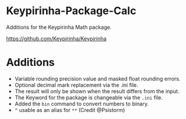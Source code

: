 # Keypirinha-Package-Calc
Additions for the Keypirinha Math package.

https://github.com/Keypirinha/Keypirinha

# Additions

- Variable rounding precision value and masked float rounding errors.
- Optional decimal mark replacement via the .ini file.
- The result will only be shown when the result differs from the input.
- The Keyword for the package is changeable via the `.ini` file.
- Added the `bin` command to convert numbers to binary.
- `^` usable as  an alias for `**` (Credit @Psistorm)